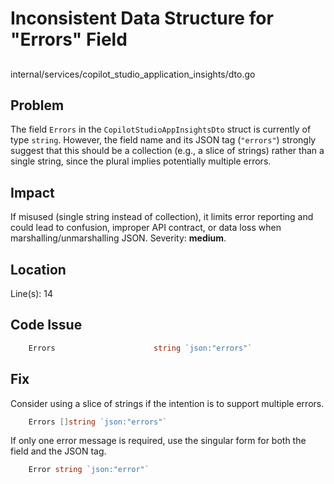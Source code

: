 # Inconsistent Data Structure for "Errors" Field

##

internal/services/copilot_studio_application_insights/dto.go

## Problem

The field `Errors` in the `CopilotStudioAppInsightsDto` struct is currently of type `string`. However, the field name and its JSON tag (`"errors"`) strongly suggest that this should be a collection (e.g., a slice of strings) rather than a single string, since the plural implies potentially multiple errors.

## Impact

If misused (single string instead of collection), it limits error reporting and could lead to confusion, improper API contract, or data loss when marshalling/unmarshalling JSON. Severity: **medium**.

## Location

Line(s): 14

## Code Issue

```go
	Errors                      string `json:"errors"`
```

## Fix

Consider using a slice of strings if the intention is to support multiple errors. 

```go
	Errors []string `json:"errors"`
```

If only one error message is required, use the singular form for both the field and the JSON tag.

```go
	Error string `json:"error"`
```
